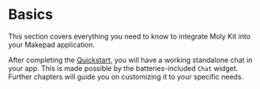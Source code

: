 # Basics

This section covers everything you need to know to integrate Moly Kit into your
Makepad application.

After completing the [Quickstart](quickstart.md), you will have a working standalone
chat in your app. This is made possible by the batteries-included `Chat` widget.
Further chapters will guide you on customizing it to your specific needs.